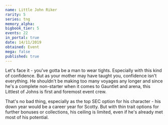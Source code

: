 ```yaml
---
name: Little John Riker
rarity: 5
series: tng
memory_alpha:
bigbook_tier: 5
events: 22
in_portal: true
date: 14/11/2019
obtained: Event
mega: false
published: true
---
```


Let's face it - you've gotta be a man to wear tights. Especially with this kind of confidence. But as your mother may have taught you, confidence isn't everything. He shouldn't be making too many voyages any longer and since he's a complete non-starter when it comes to Gauntlet and arena, this Littlest of Johns is first and foremost event crew.

That's no bad thing, especially as the top SEC option for his character - his down year would be a career year for Scotty. But with thin trait options for further bonuses or collections, his ceiling is limited, even if he's already met most of his potential.
